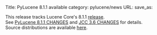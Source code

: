 Title: PyLucene 8.1.1 available
category: pylucene/news
URL: 
save_as: 

This release tracks Lucene Core's 8.1.1 <a href="https://lucene.apache.org/core/corenews.html">release</a>.<br/>
See <a href="https://svn.apache.org/repos/asf/lucene/pylucene/tags/pylucene_8_1_1/CHANGES">PyLucene 8.1.1 CHANGES</a> and <a href="https://svn.apache.org/repos/asf/lucene/pylucene/tags/pylucene_8_1_1/jcc/CHANGES">JCC 3.6 CHANGES</a> for details.<br/>
Source distributions are available <a href="https://www.apache.org/dyn/closer.lua/lucene/pylucene/">here</a>.<br/>


